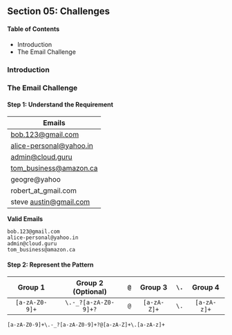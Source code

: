 ## Section 05: Challenges

#### Table of Contents

- Introduction
- The Email Challenge

### Introduction

### The Email Challenge

#### Step 1: Understand the Requirement

| Emails                  |
| ----------------------- |
| bob.123@gmail.com       |
| alice-personal@yahoo.in |
| admin@cloud.guru        |
| tom_business@amazon.ca  |
| geogre@yahoo            |
| robert_at_gmail.com     |
| steve austin@gmail.com  |

**Valid Emails**

```
bob.123@gmail.com
alice-personal@yahoo.in
admin@cloud.guru
tom_business@amazon.ca
```

#### Step 2: Represent the Pattern

|    Group 1     |  Group 2 (Optional)  | `@` |   Group 3   | `\.` |   Group 4   |
| :------------: | :------------------: | :-: | :---------: | :--: | :---------: |
| `[a-zA-Z0-9]+` | `\.-_?[a-zA-Z0-9]+?` | `@` | `[a-zA-Z]+` | `\.` | `[a-zA-z]+` |

`[a-zA-Z0-9]+\.-_?[a-zA-Z0-9]+?@[a-zA-Z]+\.[a-zA-z]+`
